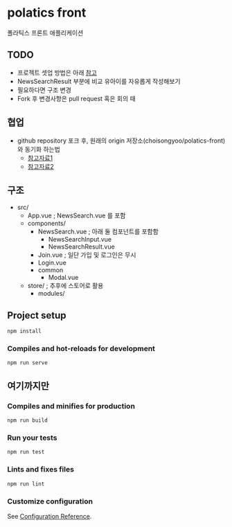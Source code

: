 # polatics front 
폴라틱스 프론트 애플리케이션

## TODO
- 프로젝트 셋업 방법은 아래 [참고](#project-setup)
- NewsSearchResult 부분에 비교 유아이를 자유롭게 작성해보기
- 필요하다면 구조 변경
- Fork 후 변경사항은 pull request 혹은 회의 때 

## 협업
- github repository 포크 후, 원래의 origin 저장소(choisongyoo/polatics-front)와 동기화 하는법
	- [참고자료1](https://www.slipp.net/questions/493)
	- [참고자료2](http://www.notforme.kr/archives/1631)

## 구조
- src/
	- App.vue ; NewsSearch.vue 를 포함
	- components/
		- NewsSearch.vue ; 아래 둘 컴포넌트를 포함함
			- NewsSearchInput.vue
			- NewsSearchResult.vue
		- Join.vue ; 일단 가입 및 로그인은 무시
		- Login.vue
		- common
			- Modal.vue
	- store/ ; 추후에 스토어로 활용
		- modules/

## Project setup
```
npm install
```

### Compiles and hot-reloads for development
```
npm run serve
```

여기까지만 
------------------------------------------------------------------

### Compiles and minifies for production
```
npm run build
```

### Run your tests
```
npm run test
```

### Lints and fixes files
```
npm run lint
```

### Customize configuration
See [Configuration Reference](https://cli.vuejs.org/config/).
